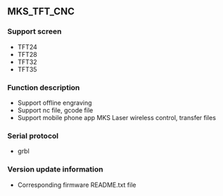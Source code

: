 
## MKS_TFT_CNC

### Support screen
- TFT24
- TFT28
- TFT32
- TFT35

### Function description
- Support offline engraving
- Support nc file, gcode file
- Support mobile phone app MKS Laser wireless control, transfer files

### Serial protocol
- grbl

### Version update information
- Corresponding firmware README.txt file
